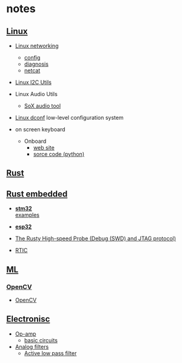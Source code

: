 # notes

## [Linux](linux)

- [Linux networking](linux/networking)
  - [config](linux/networking/config.md)
  - [diagnosis](linux/networking/diagnosis.md)
  - [netcat](linux/networking/netcat.md)

- [Linux I2C Utils](linux/i2c-tools.md)

- Linux Audio Utils
  - [SoX audio tool](linux/audio-sox.md)

- [Linux dconf](linux/dconf.md) low-level configuration system

- on screen keyboard
  - Onboard
    - [web site](https://launchpad.net/onboard)
    - [sorce code (python)](https://bazaar.launchpad.net/~onboard/onboard/trunk/files)

## [Rust](rust)

## [Rust embedded](rust/embedded)

- [**stm32**](rust/embedded/stm32/stm32.md)  
    [examples](rust/embedded/stm32/stm32.md)

- [**esp32**](rust/embedded/esp32/esp32.md)

- [The Rusty High-speed Probe (Debug (SWD) and JTAG protocol)](https://github.com/probe-rs/hs-probe)

- [RTIC](rust/embedded/rtic/rtic.md)

## [ML](ml)

### [OpenCV](ml/opencv)

- [OpenCV](ml/opencv/opencv.md)

## [Electronisc](electronics)

- [Op-amp](electronics/op-amp)
  - [basic circuits](electronics/op-amp/op-amp.md)
- [Analog filters](electronics/analog-filters)
  - [Active low pass filter](electronics/analog-filters/low-pass-filter.md)
